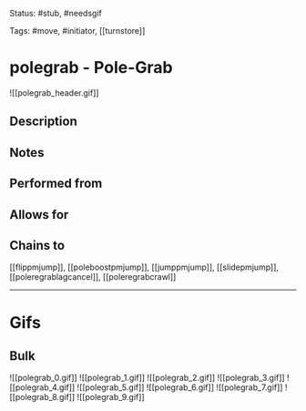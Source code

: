 Status: #stub, #needsgif 

Tags: #move, #initiator, [[turnstore]]

# polegrab - Pole-Grab
![[polegrab_header.gif]]
## Description


## Notes


## Performed from


## Allows for


## Chains to
[[flippmjump]], [[poleboostpmjump]], [[jumppmjump]], [[slidepmjump]], [[poleregrablagcancel]], [[poleregrabcrawl]]

___
# Gifs
## Bulk
![[polegrab_0.gif]]
![[polegrab_1.gif]]
![[polegrab_2.gif]]
![[polegrab_3.gif]]
![[polegrab_4.gif]]
![[polegrab_5.gif]]
![[polegrab_6.gif]]
![[polegrab_7.gif]]
![[polegrab_8.gif]]
![[polegrab_9.gif]]